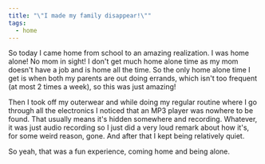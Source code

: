```yaml
---
title: "\"I made my family disappear!\""
tags:
  - home
---
```

So today I came home from school to an amazing realization. I was home alone! No mom in sight! I don't get much home alone time as my mom doesn't have a job and is home all the time. So the only home alone time I get is when both my parents are out doing errands, which isn't too frequent (at most 2 times a week), so this was just amazing!

Then I took off my outerwear and while doing my regular routine where I go through all the electronics I noticed that an MP3 player was nowhere to be found. That usually means it's hidden somewhere and recording. Whatever, it was just audio recording so I just did a very loud remark about how it's, for some weird reason, gone. And after that I kept being relatively quiet.

So yeah, that was a fun experience, coming home and being alone.